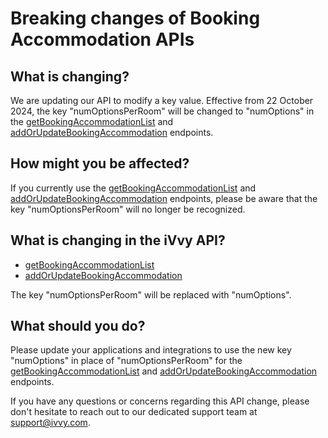 # Breaking changes of Booking Accommodation APIs

## What is changing?

We are updating our API to modify a key value. Effective from 22 October 2024, the key "numOptionsPerRoom" will be changed to "numOptions" in the [getBookingAccommodationList](/venues/accommodation/get-booking-accommodation-list) and [addOrUpdateBookingAccommodation](/venues/accommodation/add-or-update-booking-accommodation) endpoints.

## How might you be affected?

If you currently use the [getBookingAccommodationList](/venues/accommodation/get-booking-accommodation-list)  and [addOrUpdateBookingAccommodation](/venues/accommodation/add-or-update-booking-accommodation) endpoints, please be aware that the key "numOptionsPerRoom" will no longer be recognized.


## What is changing in the iVvy API?

- [getBookingAccommodationList](/venues/accommodation/get-booking-accommodation-list)
- [addOrUpdateBookingAccommodation](/venues/accommodation/add-or-update-booking-accommodation)

The key "numOptionsPerRoom" will be replaced with "numOptions".

## What should you do?

Please update your applications and integrations to use the new key "numOptions" in place of "numOptionsPerRoom" for the [getBookingAccommodationList](/venues/accommodation/get-booking-accommodation-list) and [addOrUpdateBookingAccommodation](/venues/accommodation/add-or-update-booking-accommodation) endpoints.

If you have any questions or concerns regarding this API change, please don't hesitate to reach out to our dedicated support team at support@ivvy.com.